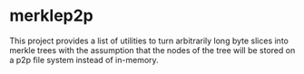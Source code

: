 # merklep2p

This project provides a list of utilities to turn arbitrarily long byte slices into merkle trees with the assumption that the nodes of the tree will be stored on a p2p file system instead of in-memory.

